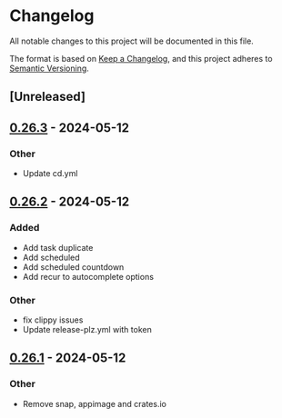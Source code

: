 # Changelog
All notable changes to this project will be documented in this file.

The format is based on [Keep a Changelog](https://keepachangelog.com/en/1.0.0/),
and this project adheres to [Semantic Versioning](https://semver.org/spec/v2.0.0.html).

## [Unreleased]

## [0.26.3](https://github.com/kdheepak/taskwarrior-tui/compare/v0.26.2...v0.26.3) - 2024-05-12

### Other
- Update cd.yml

## [0.26.2](https://github.com/kdheepak/taskwarrior-tui/compare/v0.26.1...v0.26.2) - 2024-05-12

### Added
- Add task duplicate
- Add scheduled
- Add scheduled countdown
- Add recur to autocomplete options

### Other
- fix clippy issues
- Update release-plz.yml with token

## [0.26.1](https://github.com/kdheepak/taskwarrior-tui/compare/v0.26.0...v0.26.1) - 2024-05-12

### Other
- Remove snap, appimage and crates.io
